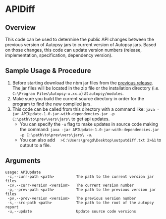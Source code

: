 # APIDiff

## Overview

This code can be used to determine the public API changes between the previous version of Autopsy jars to current version of Autopsy jars.  Based on those changes, this code can update version numbers (release, implementation, specification, dependency version).

## Sample Usage & Procedure

1. Before starting download the nbm jar files from the [previous release](https://github.com/sleuthkit/autopsy/releases/).  The jar files will be located in the zip file or the installation directory (i.e. `C:\Program Files\Autopsy-x.xx.x`) at `autopsy/modules`.  
2. Make sure you build the current source directory in order for the program to find the new compiled jars.
3. This code can be called from this directory with a command like: `java -jar APIUpdate-1.0-jar-with-dependencies.jar -p C:\path\to\prev\vers\jars\` to get api updates.
    - You can specify the `-u` flag to make updates in source code making the command: `java -jar APIUpdate-1.0-jar-with-dependencies.jar -p C:\path\to\prev\vers\jars\ -u`.  
    - You can also add `  >C:\Users\gregd\Desktop\outputdiff.txt 2>&1` to output to a file. 

## Arguments

```
usage: APIUpdate
 -c,--curr-path <path>          The path to the current version jar files
 -cv,--curr-version <version>   The current version number
 -p,--prev-path <path>          The path to the previous version jar files
 -pv,--prev-version <version>   The previous version number
 -s,--src-path <path>           The path to the root of the autopsy report
 -u,--update                    Update source code versions
```
